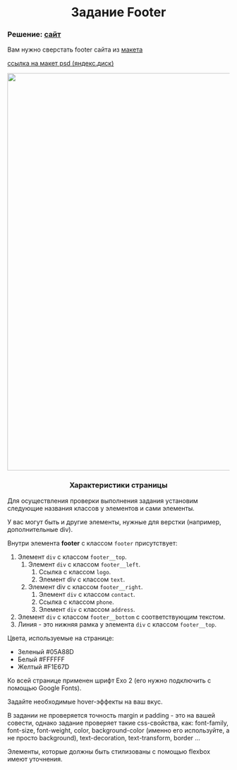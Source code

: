 <h1 align="center">Задание Footer</h1>

### Решение: [сайт](https://lucent-peony-4193c8.netlify.app/)

Вам нужно сверстать footer сайта из [макета](https://www.figma.com/file/102b19H2eHKy8qTdEGgIaJ/Footer-for-course?node-id=0%3A1) 

[ссылка на макет psd (яндекс.диск)](https://yadi.sk/i/fjdsofaT1VHebA)

<p align="center"><img src="https://ucarecdn.com/002b5ac4-d17b-4edb-85c1-2cad48f152f3/" width="900"></p>

<h3 align="center">Характеристики страницы</h3>

Для осуществления проверки выполнения задания установим следующие названия классов у элементов и сами элементы.
  
У вас могут быть и другие элементы, нужные для верстки (например, дополнительные div).

Внутри элемента **footer** с классом `footer` присутствует:
1. Элемент `div` с классом `footer__top`.
    1. Элемент `div` с классом `footer__left`.
        1. Ссылка с классом `logo`.
        2. Элемент div с классом `text`.
    2. Элемент div с классом `footer__right`.
        1. Элемент `div` с классом `contact`.
        2. Ссылка с классом `phone`.
        3. Элемент `div` с классом `address`.
2. Элемент `div` с классом `footer__bottom` с соответствующим текстом.
3. Линия - это нижняя рамка у элемента `div` с классом `footer__top`.

Цвета, используемые на странице:
* Зеленый #05A88D
* Белый #FFFFFF
* Желтый #F1E67D

Ко всей странице применен шрифт Exo 2 (его нужно подключить с помощью Google Fonts).

Задайте необходимые hover-эффекты на ваш вкус.

В задании не проверяется точность margin и padding - это на вашей совести, однако задание проверяет такие css-свойства, как: font-family, font-size, font-weight, color, background-color (именно его используйте, а не просто background), text-decoration, text-transform, border ...

Элементы, которые должны быть стилизованы с помощью flexbox имеют уточнения.
